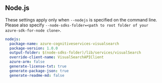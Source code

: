 ## Node.js

These settings apply only when `--nodejs` is specified on the command line.
Please also specify `--node-sdks-folder=<path to root folder of your azure-sdk-for-node clone>`.

``` yaml $(nodejs)
nodejs:
  package-name: azure-cognitiveservices-visualsearch
  package-version: 1.0.0
  output-folder: $(node-sdks-folder)/lib/services/visualSearch
  override-client-name: VisualSearchAPIClient
  azure-arm: false
  generate-license-txt: true
  generate-package-json: true
  generate-readme-md: false
```
